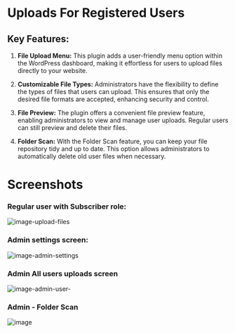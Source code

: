 # Uploads For Registered Users

## Key Features:

1. **File Upload Menu:** This plugin adds a user-friendly menu option within the WordPress dashboard, making it effortless for users to upload files directly to your website.

2. **Customizable File Types:** Administrators have the flexibility to define the types of files that users can upload. This ensures that only the desired file formats are accepted, enhancing security and control.

3. **File Preview:** The plugin offers a convenient file preview feature, enabling administrators to view and manage user uploads. Regular users can still preview and delete their files.

4. **Folder Scan:** With the Folder Scan feature, you can keep your file repository tidy and up to date. This option allows administrators to automatically delete old user files when necessary.

# Screenshots
### Regular user with Subscriber role:
![image-upload-files](https://github.com/moonbyt3/uploads-for-registered-users/assets/24306614/fab3ef81-16d0-4511-872e-c6d101865d2b)

### Admin settings screen:
![image-admin-settings](https://github.com/moonbyt3/uploads-for-registered-users/assets/24306614/2057e13a-d140-4835-8582-d87613c0712b)

### Admin All users uploads screen
![image-admin-user-](https://github.com/moonbyt3/uploads-for-registered-users/assets/24306614/3daf288b-1178-4344-8e53-ca52723decb1)

### Admin - Folder Scan
![image](https://github.com/moonbyt3/uploads-for-registered-users/assets/24306614/9c9440ae-ef5b-45ad-ba7c-73e65064af04)



